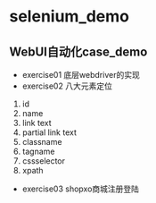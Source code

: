 # selenium_demo
## WebUI自动化case_demo
* exercise01 底层webdriver的实现
* exercise02 八大元素定位
1. id
2. name
3. link text
4. partial link text
5. classname
6. tagname
7. cssselector
8. xpath
* exercise03 shopxo商城注册登陆

